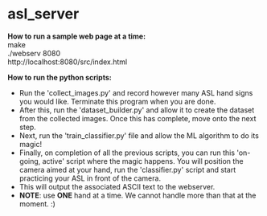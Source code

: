 # asl_server

**How to run a sample web page at a time:** <br />
make <br />
./webserv 8080 <br />
http://localhost:8080/src/index.html

**How to run the python scripts:** 
- Run the 'collect_images.py' and record however many ASL hand signs you would like. Terminate this program when you are done.
- After this, run the 'dataset_builder.py' and allow it to create the dataset from the collected images. Once this has complete, move onto the next step.
- Next, run the 'train_classifier.py' file and allow the ML algorithm to do its magic!
- Finally, on completion of all the previous scripts, you can run this 'on-going, active' script where the magic happens. You will position the camera aimed at your hand, run the 'classifier.py' script and start practicing your ASL in front of the camera.
- This will output the associated ASCII text to the webserver.
- **NOTE**: use **ONE** hand at a time. We cannot handle more than that at the moment. :) 
